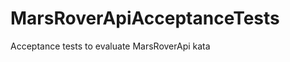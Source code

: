 MarsRoverApiAcceptanceTests
===========================

Acceptance tests to evaluate MarsRoverApi kata
